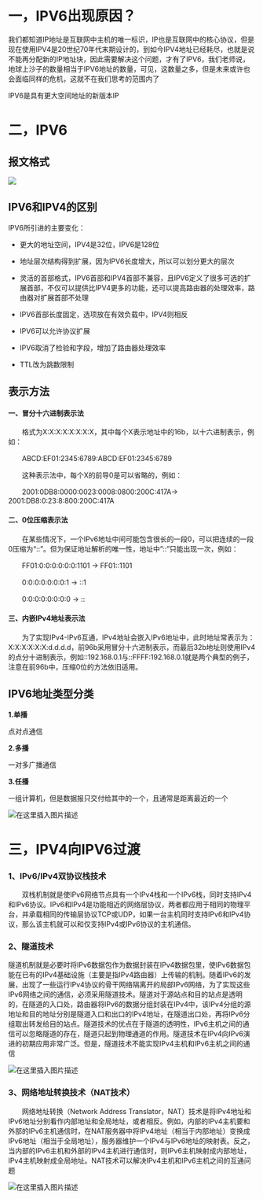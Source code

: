 # 一，IPV6出现原因？

我们都知道IP地址是互联网中主机的唯一标识，IP也是互联网中的核心协议，但是现在使用IPV4是20世纪70年代末期设计的，到如今IPV4地址已经耗尽，也就是说不能再分配新的IP地址块，因此需要解决这个问题，才有了IPV6，我们老师说，地球上沙子的数量相当于IPV6地址的数量，可见，这数量之多，但是未来或许也会面临同样的危机，这就不在我们思考的范围内了

IPV6是具有更大空间地址的新版本IP

# 二，IPV6

## 报文格式

![](https://gss1.bdstatic.com/9vo3dSag_xI4khGkpoWK1HF6hhy/baike/c0%3Dbaike80%2C5%2C5%2C80%2C26/sign=0e7c794b3dfae6cd18b9a3336eda6441/eaf81a4c510fd9f94e7dcd152d2dd42a2834a460.jpg)

## IPV6和IPV4的区别

IPV6所引进的主要变化：

* 更大的地址空间，IPV4是32位，IPV6是128位

* 地址层次结构得到扩展，因为IPV6长度增大，所以可以划分更大的层次

* 灵活的首部格式，IPV6首部和IPV4首部不兼容，且IPV6定义了很多可选的扩展首部，不仅可以提供比IPV4更多的功能，还可以提高路由器的处理效率，路由器对扩展首部不处理

* IPV6首部长度固定，选项放在有效负载中，IPV4则相反

* IPV6可以允许协议扩展

* IPV6取消了检验和字段，增加了路由器处理效率

* TTL改为跳数限制



## 表示方法

#### 一、冒分十六进制表示法
　　格式为X:X:X:X:X:X:X:X，其中每个X表示地址中的16b，以十六进制表示，例如：

　　ABCD:EF01:2345:6789:ABCD:EF01:2345:6789

　　这种表示法中，每个X的前导0是可以省略的，例如：

　　2001:0DB8:0000:0023:0008:0800:200C:417A→ 
2001:DB8:0:23:8:800:200C:417A

#### 二、0位压缩表示法
　　在某些情况下，一个IPv6地址中间可能包含很长的一段0，可以把连续的一段0压缩为“::”。但为保证地址解析的唯一性，地址中”::”只能出现一次，例如：

　　FF01:0:0:0:0:0:0:1101 → FF01::1101

　　0:0:0:0:0:0:0:1 → ::1

　　0:0:0:0:0:0:0:0 → ::

#### 三、内嵌IPv4地址表示法
　　为了实现IPv4-IPv6互通，IPv4地址会嵌入IPv6地址中，此时地址常表示为：
X:X:X:X:X:X:d.d.d.d，前96b采用冒分十六进制表示，而最后32b地址则使用IPv4的点分十进制表示，例如::192.168.0.1与::FFFF:192.168.0.1就是两个典型的例子，注意在前96b中，压缩0位的方法依旧适用。

## IPV6地址类型分类

**1.单播**

点对点通信

**2.多播**

一对多广播通信

**3.任播**

一组计算机，但是数据报只交付给其中的一个，且通常是距离最近的一个

![在这里插入图片描述](https://img-blog.csdnimg.cn/20190521004015539.png?x-oss-process=image/watermark,type_ZmFuZ3poZW5naGVpdGk,shadow_10,text_aHR0cHM6Ly9ibG9nLmNzZG4ubmV0L3dlaXhpbl80MTkyMjI4OQ==,size_16,color_FFFFFF,t_70)

# 三，IPV4向IPV6过渡

### 1、IPv6/IPv4双协议栈技术 

　　双栈机制就是使IPv6网络节点具有一个IPv4栈和一个IPv6栈，同时支持IPv4和IPv6协议。IPv6和IPv4是功能相近的网络层协议，两者都应用于相同的物理平台，并承载相同的传输层协议TCP或UDP，如果一台主机同时支持IPv6和IPv4协议，那么该主机就可以和仅支持IPv4或IPv6协议的主机通信。

### 2、隧道技术 

隧道机制就是必要时将IPv6数据包作为数据封装在IPv4数据包里，使IPv6数据包能在已有的IPv4基础设施（主要是指IPv4路由器）上传输的机制。随着IPv6的发展，出现了一些运行IPv4协议的骨干网络隔离开的局部IPv6网络，为了实现这些IPv6网络之间的通信，必须采用隧道技术。隧道对于源站点和目的站点是透明的，在隧道的入口处，路由器将IPv6的数据分组封装在IPv4中，该IPv4分组的源地址和目的地址分别是隧道入口和出口的IPv4地址，在隧道出口处，再将IPv6分组取出转发给目的站点。隧道技术的优点在于隧道的透明性，IPv6主机之间的通信可以忽略隧道的存在，隧道只起到物理通道的作用。隧道技术在IPv4向IPv6演进的初期应用非常广泛。但是，隧道技术不能实现IPv4主机和IPv6主机之间的通信

![在这里插入图片描述](https://img-blog.csdnimg.cn/20190521004935528.png?x-oss-process=image/watermark,type_ZmFuZ3poZW5naGVpdGk,shadow_10,text_aHR0cHM6Ly9ibG9nLmNzZG4ubmV0L3dlaXhpbl80MTkyMjI4OQ==,size_16,color_FFFFFF,t_70)

### 3、网络地址转换技术（NAT技术）

　　网络地址转换（Network Address Translator，NAT）技术是将IPv4地址和IPv6地址分别看作内部地址和全局地址，或者相反。例如，内部的IPv4主机要和外部的IPv6主机通信时，在NAT服务器中将IPv4地址（相当于内部地址）变换成IPv6地址（相当于全局地址），服务器维护一个IPv4与IPv6地址的映射表。反之，当内部的IPv6主机和外部的IPv4主机进行通信时，则IPv6主机映射成内部地址，IPv4主机映射成全局地址。NAT技术可以解决IPv4主机和IPv6主机之间的互通问题

![在这里插入图片描述](https://img-blog.csdnimg.cn/20190521005153113.png)

